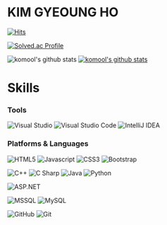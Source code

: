 # KIM GYEOUNG HO

[![Hits](https://hits.seeyoufarm.com/api/count/incr/badge.svg?url=https%3A%2F%2Fgithub.com%2Fkomool&count_bg=%238A2BE2&title_bg=%23555555&icon=&icon_color=%23FFFFFF&title=%EB%B0%A9%EB%AC%B8%EC%9E%90%EC%88%98&edge_flat=false)](https://hits.seeyoufarm.com)

[![Solved.ac Profile](http://mazassumnida.wtf/api/v2/generate_badge?boj=kito17)](https://solved.ac/kito17/)

![komool's github stats](https://github-readme-stats.vercel.app/api?username=komool&show_icons=true)
[![komool's github stats](https://github-readme-stats.vercel.app/api/top-langs/?username=komool&show_icons=true&hide_border=true&title_color=004386&icon_color=004386&layout=compact)](https://github.com/komool)

# Skills
### Tools
![Visual Studio](https://img.shields.io/badge/Visual%20Studio-5C2D91.svg?&style=for-the-badge&logo=Visual%20Studio&logoColor=white)
![Visual Studio Code](https://img.shields.io/badge/Visual%20Studio%20Code-007ACC.svg?&style=for-the-badge&logo=Visual%20Studio%20Code&logoColor=white)
![IntelliJ IDEA](https://img.shields.io/badge/IntelliJ%20IDEA-000000.svg?&style=for-the-badge&logo=IntelliJ%20IDEA&logoColor=white)

### Platforms & Languages
![HTML5](https://img.shields.io/badge/HTML5-E34F26.svg?style=for-the-badge&logo=HTML5&logoColor=white)
![Javascript](https://img.shields.io/badge/JavaScript-F7DF1E.svg?style=for-the-badge&logo=JavaScript&logoColor=white)
![CSS3](https://img.shields.io/badge/CSS3-1572B6.svg?style=for-the-badge&logo=CSS3&logoColor=white)
![Bootstrap](https://img.shields.io/badge/Bootstrap-7952B3.svg?style=for-the-badge&logo=Bootstrap&logoColor=white)

![C++](https://img.shields.io/badge/C++-00599C.svg?style=for-the-badge&logo=C&logoColor=white)
![C Sharp](https://img.shields.io/badge/C%20Sharp-239120.svg?style=for-the-badge&logo=C%20Sharp&logoColor=white)
![Java](https://img.shields.io/badge/Java-007396.svg?&style=for-the-badge&logo=Java&logoColor=white)
![Python](https://img.shields.io/badge/Python-3776AB.svg?&style=for-the-badge&logo=Python&logoColor=white)

![ASP.NET](https://img.shields.io/badge/ASP.NET-512BD4.svg?&style=for-the-badge&logo=.NET&logoColor=white)

![MSSQL](https://img.shields.io/badge/Microsoft%20SQL%20Server-CC2927.svg?&style=for-the-badge&logo=Microsoft%20SQL%20Server&logoColor=white)
![MySQL](https://img.shields.io/badge/MySQL-4479A1.svg?&style=for-the-badge&logo=MySQL&logoColor=white)

![GitHub](https://img.shields.io/badge/GitHub-181717.svg?&style=for-the-badge&logo=GitHub&logoColor=white)
![Git](https://img.shields.io/badge/Git-F05032.svg?&style=for-the-badge&logo=Git&logoColor=white)
